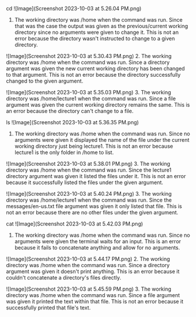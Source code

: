 cd
![Image](Screenshot 2023-10-03 at 5.26.04 PM.png)
1. The working directory was /home when the command was run. Since that was the case the output was given as the previous/current working directory since no arguments were given to change it. This is not an error because the directory wasn't instructed to change to a given directory.

![Image](Screenshot 2023-10-03 at 5.30.43 PM.png)
2. The working directory was /home when the command was run. Since a directory argument was given the new current working directory has been changed to that argument. This is not an error because the directory successfully changed to the given argument.

![Image](Screenshot 2023-10-03 at 5.35.03 PM.png)
3. The working directory was /home/lecture1 when the command was run. Since a file argument was given the current working directory remains the same. This is an error because the directory can't change to a file.


ls
![Image](Screenshot 2023-10-03 at 5.36.35 PM.png)
1. The working directory was /home when the command was run. Since no arguments were given it displayed the name of the file under the current working directory just being lecture1. This is not an error because lecture1 is the only folder in /home to list.

![Image](Screenshot 2023-10-03 at 5.38.01 PM.png)
3. The working directory was /home when the command was run. Since the lecture1 directory argument was given it listed the files under it. This is not an error because it successfully listed the files under the given argument.

![Image](Screenshot 2023-10-03 at 5.40.24 PM.png)
3. The working directory was /home/lecture1 when the command was run. Since the messages/en-us.txt file argument was given it only listed that file. This is not an error because there are no other files under the given argument.


cat
![Image](Screenshot 2023-10-03 at 5.42.03 PM.png)
1. The working directory was /home when the command was run. Since no arguments were given the terminal waits for an input. This is an error because it fails to concatenate anything and allow for no arguments.

![Image](Screenshot 2023-10-03 at 5.44.17 PM.png)
2. The working directory was /home when the command was run. Since a directory argument was given it doesn't print anything. This is an error because it couldn't concatenate a directory's files directly.

![Image](Screenshot 2023-10-03 at 5.45.59 PM.png)
3. The working directory was /home when the command was run. Since a file argument was given it printed the text within that file. This is not an error because it successfully printed that file's text.
